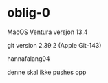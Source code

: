 # oblig-0

MacOS Ventura versjon 13.4


git version 2.39.2 (Apple Git-143)

hannafalang04

denne skal ikke pushes opp

